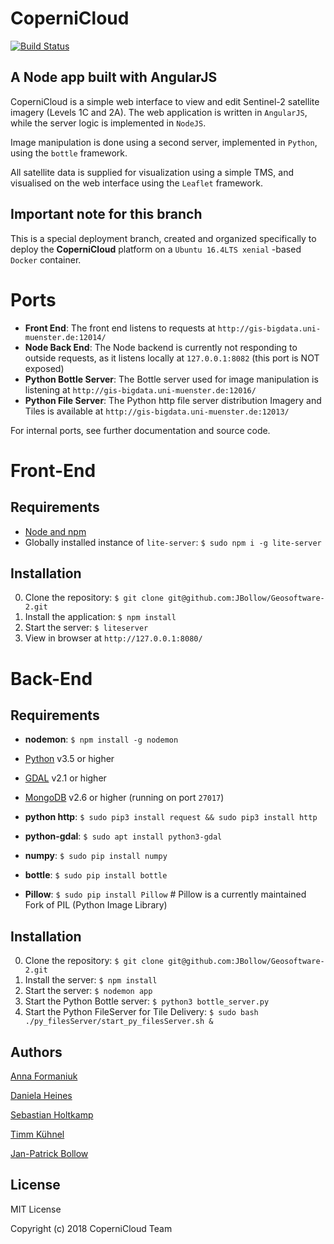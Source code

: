 # CoperniCloud
[![Build Status](https://travis-ci.org/JBollow/Geosoftware-2.svg?branch=master)](https://travis-ci.org/JBollow/Geosoftware-2)


## A Node app built with AngularJS

CoperniCloud is a simple web interface to view and edit Sentinel-2 satellite imagery (Levels 1C and 2A).
The web application is written in `AngularJS`, while the server logic is implemented in `NodeJS`.

Image manipulation is done using a second server, implemented in `Python`, using the `bottle` framework.

All satellite data is supplied for visualization using a simple TMS, and visualised on the web interface using the `Leaflet` framework.

## Important note for this branch
This is a special deployment branch, created and organized specifically 
to deploy the **CoperniCloud** platform on a `Ubuntu 16.4LTS xenial` -based `Docker` container.

# Ports

- **Front End**: The front end listens to requests at `http://gis-bigdata.uni-muenster.de:12014/`
- **Node Back End**: The Node backend is currently not responding to outside requests, as it listens locally at `127.0.0.1:8082` (this port is NOT exposed)
- **Python Bottle Server**: The Bottle server used for image manipulation is listening at `http://gis-bigdata.uni-muenster.de:12016/`
- **Python File Server**: The Python http file server distribution Imagery and Tiles is available at `http://gis-bigdata.uni-muenster.de:12013/`

For internal ports, see further documentation and source code.

# Front-End

## Requirements

- [Node and npm](http://nodejs.org)
- Globally installed instance of `lite-server`: `$ sudo npm i -g lite-server`

## Installation

0. Clone the repository: `$ git clone git@github.com:JBollow/Geosoftware-2.git`
1. Install the application: `$ npm install`
2. Start the server: `$ liteserver`
3. View in browser at `http://127.0.0.1:8080/`


# Back-End

## Requirements

- **nodemon**: `$ npm install -g nodemon`


- [Python](http://python.org) v3.5 or higher
- [GDAL](http://gdal.org) v2.1 or higher
- [MongoDB](https://www.mongodb.com/) v2.6 or higher (running on port `27017`)

- **python http**: `$ sudo pip3 install request && sudo pip3 install http`
- **python-gdal**: `$ sudo apt install python3-gdal`
- **numpy**: `$ sudo pip install numpy`
- **bottle**: `$ sudo pip install bottle`
- **Pillow**: `$ sudo pip install Pillow`  # Pillow is a currently maintained Fork of PIL (Python Image Library)

## Installation

0. Clone the repository: `$ git clone git@github.com:JBollow/Geosoftware-2.git`
1. Install the server: `$ npm install`
2. Start the server: `$ nodemon app`
3. Start the Python Bottle server: `$ python3 bottle_server.py`
4. Start the Python FileServer for Tile Delivery: `$ sudo bash ./py_filesServer/start_py_filesServer.sh &`


## Authors
[Anna Formaniuk](https://github.com/annaformaniuk)

[Daniela Heines](https://github.com/Daniela134)

[Sebastian Holtkamp](https://github.com/sholtkamp)

[Timm Kühnel](https://github.com/Timmimim)

[Jan-Patrick Bollow](https://github.com/JBollow)

## License

MIT License

Copyright (c) 2018 CoperniCloud Team
